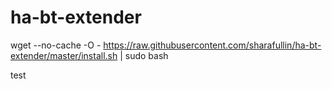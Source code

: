 # ha-bt-extender

wget --no-cache -O - https://raw.githubusercontent.com/sharafullin/ha-bt-extender/master/install.sh | sudo bash

test